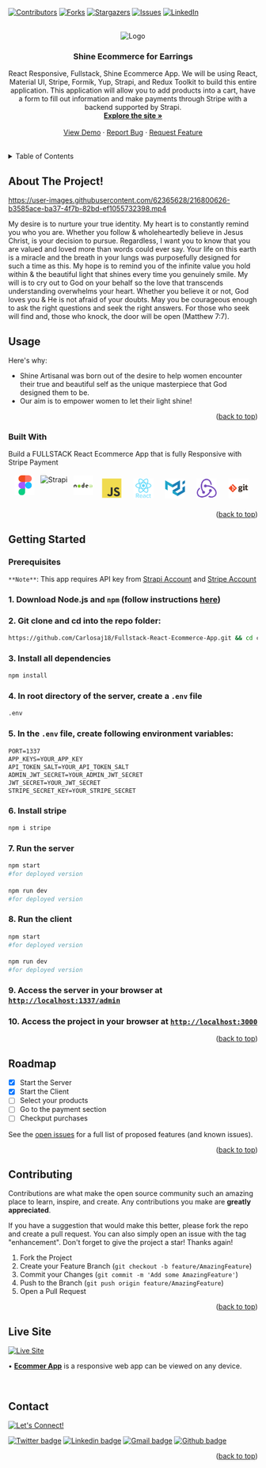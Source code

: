 <a name="readme-top"></a>
<!--
*** Thanks for checking out the Best-README-Template. If you have a suggestion
*** that would make this better, please fork the repo and create a pull request
*** or simply open an issue with the tag "enhancement".
*** Don't forget to give the project a star!
*** Thanks again! Now go create something AMAZING! :D
-->



<!-- PROJECT SHIELDS -->
<!--
*** I'm using markdown "reference style" links for readability.
*** Reference links are enclosed in brackets [ ] instead of parentheses ( ).
*** See the bottom of this document for the declaration of the reference variables
*** for contributors-url, forks-url, etc. This is an optional, concise syntax you may use.
*** https://www.markdownguide.org/basic-syntax/#reference-style-links
-->
[![Contributors][contributors-shield]][contributors-url]
[![Forks][forks-shield]][forks-url]
[![Stargazers][stars-shield]][stars-url]
[![Issues][issues-shield]][issues-url]
[![LinkedIn][linkedin-shield]][linkedin-url]



<!-- PROJECT LOGO -->
<br />
<div align="center">
  <a>
    <img src="https://user-images.githubusercontent.com/62365628/214876004-be858914-bb6b-4b6e-8c40-b49112ff0d30.png" alt="Logo" width="80" height="80">
  </a>

  <h3 align="center">Shine Ecommerce for Earrings </h3>

  <p align="center">
    React Responsive, Fullstack, Shine Ecommerce App. We will be using React, Material UI, Stripe, Formik, Yup, Strapi, and Redux Toolkit to build this entire application. This application will allow you to add products into a cart, have a form to fill out information and make payments through Stripe with a backend supported by Strapi.
    <br />
    <a href="https://github.com/Carlosaj18/FULLSTACK-React-Ecommerce-App"><strong>Explore the site »</strong></a>
    <br />
    <br />
    <a href="https://user-images.githubusercontent.com/62365628/216800626-b3585ace-ba37-4f7b-82bd-ef1055732398.mp4">View Demo</a>
    ·
    <a href="https://github.com/Carlosaj18/FULLSTACK-React-Ecommerce-App/issues">Report Bug</a>
    ·
    <a href="https://github.com/Carlosaj18/FULLSTACK-React-Ecommerce-App/issues">Request Feature</a>
  </p>
</div>

<br />
<!-- TABLE OF CONTENTS -->
<details>
  <summary>Table of Contents</summary>
  <ol>
    <li>
      <a href="#about-the-project">About The Project</a>
      <ul>
        <li><a href="#built-with">Built With</a></li>
      </ul>
    </li>
    <li>
      <a href="#getting-started">Getting Started</a>
      <ul>
        <li><a href="#prerequisites">Prerequisites</a></li>
        <li><a href="#installation">Installation</a></li>
      </ul>
    </li>
    <li><a href="#usage">Usage</a></li>
    <li><a href="#roadmap">Roadmap</a></li>
    <li><a href="#contributing">Contributing</a></li>
    <li><a href="#contact">Contact</a></li>
  </ol>
</details>



<!-- ABOUT THE PROJECT -->
## About The Project!

https://user-images.githubusercontent.com/62365628/216800626-b3585ace-ba37-4f7b-82bd-ef1055732398.mp4

My desire is to nurture your true identity. My heart is to constantly remind you who you are. Whether you follow & wholeheartedly believe in Jesus Christ, is your decision to pursue. Regardless, I want you to know that you are valued and loved more than words could ever say. Your life on this earth is a miracle and the breath in your lungs was purposefully designed for such a time as this. My hope is to remind you of the infinite value you hold within & the beautiful light that shines every time you genuinely smile. My will is to cry out to God on your behalf so the love that transcends understanding overwhelms your heart. Whether you believe it or not, God loves you & He is not afraid of your doubts. May you be courageous enough to ask the right questions and seek the right answers. For those who seek will find and, those who knock, the door will be open (Matthew 7:7).

## Usage
<p id="Usage"><p>

Here's why:
* Shine Artisanal was born out of the desire to help women encounter their true and beautiful self as the unique masterpiece that God designed them to be.
* Our aim is to empower women to let their light shine!
<p align="right">(<a href="#readme-top">back to top</a>)</p>

### Built With

Build a FULLSTACK React Ecommerce App that is fully Responsive with Stripe Payment

<p align="center">
  <a target="_blank" rel="noopener noreferrer"> <img src="https://github.com/devicons/devicon/blob/1119b9f84c0290e0f0b38982099a2bd027a48bf1/icons/figma/figma-original.svg" alt="Figma" height="40" style="vertical-align:top; margin:4px"></a>
  <a target="_blank" rel="noopener noreferrer"> <img src="https://user-images.githubusercontent.com/62365628/216799491-89418b32-3745-4f1c-9e4c-cfc1144214f0.svg" alt="Strapi" height="40" style="vertical-align:top; margin:4px"></a>
  <a target="_blank" rel="noopener noreferrer"> <img src="https://github.com/devicons/devicon/blob/1119b9f84c0290e0f0b38982099a2bd027a48bf1/icons/nodejs/nodejs-original-wordmark.svg" alt="Node" height="40" style="vertical-align:top; margin:4px"></a>
  <a target="_blank" rel="noopener noreferrer"> <img src="https://github.com/devicons/devicon/blob/1119b9f84c0290e0f0b38982099a2bd027a48bf1/icons/javascript/javascript-original.svg" alt="Firebase" height="40" style="vertical-align:top; margin:10px"></a>
  <a target="_blank" rel="noopener noreferrer"> <img src="https://github.com/devicons/devicon/blob/master/icons/react/react-original-wordmark.svg" alt="React" height="40" style="vertical-align:top; margin:10px"</a>
   <a> <img src="https://github.com/devicons/devicon/blob/1119b9f84c0290e0f0b38982099a2bd027a48bf1/icons/materialui/materialui-original.svg" alt="MaterialUi" height="40" style="vertical-align:top; margin:10px"></a>
  <a> <img src="https://github.com/devicons/devicon/blob/1119b9f84c0290e0f0b38982099a2bd027a48bf1/icons/redux/redux-original.svg" alt="Redux" height="40" style="vertical-align:top; margin:10px"></a>
   <a> <img src="https://github.com/devicons/devicon/blob/1119b9f84c0290e0f0b38982099a2bd027a48bf1/icons/git/git-original-wordmark.svg" alt="MaterialUi" height="40" style="vertical-align:top; margin:10px"></a>
</p>
  

<p align="right">(<a href="#readme-top">back to top</a>)</p>


<!-- GETTING STARTED -->
## Getting Started

### Prerequisites

`**Note**`: This app requires API key from <a href="https://strapi.io/" >Strapi Account</a> and <a href="https://stripe.com/docs/checkout/quickstart" >Stripe Account</a>


### 1. Download Node.js and `npm` (follow instructions [here](https://nodejs.org/en/))

### 2. Git clone and cd into the repo folder:

```bash
https://github.com/Carlosaj18/Fullstack-React-Ecommerce-App.git && cd chatgpt-clone
```

### 3. Install all dependencies

```bash
npm install
```

### 4. In root directory of the server, create a `.env` file

```bash
.env
```

### 5. In the `.env` file, create following environment variables:

```
PORT=1337
APP_KEYS=YOUR_APP_KEY
API_TOKEN_SALT=YOUR_API_TOKEN_SALT
ADMIN_JWT_SECRET=YOUR_ADMIN_JWT_SECRET
JWT_SECRET=YOUR_JWT_SECRET
STRIPE_SECRET_KEY=YOUR_STRIPE_SECRET

```

### 6. Install stripe

```bash
npm i stripe

```

### 7. Run the server

```bash
npm start
#for deployed version

npm run dev
#for deployed version
```

### 8. Run the client

```bash
npm start
#for deployed version

npm run dev
#for deployed version
```

### 9. Access the server in your browser at [`http://localhost:1337/admin`](http://localhost:1337/admin)

### 10. Access the project in your browser at [`http://localhost:3000`](http://localhost:3000)
   
<p align="right">(<a href="#readme-top">back to top</a>)</p>


<!-- ROADMAP -->
## Roadmap

- [x] Start the Server
- [x] Start the Client  
- [ ] Select your products
- [ ] Go to the payment section 
- [ ] Checkput purchases 

See the [open issues](https://github.com/Carlosaj18/FULLSTACK-React-Ecommerce-App/issues) for a full list of proposed features (and known issues).

<p align="right">(<a href="#readme-top">back to top</a>)</p>


<!-- CONTRIBUTING -->
## Contributing

Contributions are what make the open source community such an amazing place to learn, inspire, and create. Any contributions you make are **greatly appreciated**.

If you have a suggestion that would make this better, please fork the repo and create a pull request. You can also simply open an issue with the tag "enhancement".
Don't forget to give the project a star! Thanks again!

1. Fork the Project
2. Create your Feature Branch (`git checkout -b feature/AmazingFeature`)
3. Commit your Changes (`git commit -m 'Add some AmazingFeature'`)
4. Push to the Branch (`git push origin feature/AmazingFeature`)
5. Open a Pull Request

<p align="right">(<a href="#readme-top">back to top</a>)</p>

## Live Site 

<p id="live-site"><p>

<a href="">![Live Site](https://res.cloudinary.com/dn1e07eul/image/upload/v1659389947/Readme%20Headers/inter-live-site_ngkqcf.png)</a>

• **[Ecommer App]()** is a responsive web app can be viewed on any device.

<br>

<!-- CONTACT -->
## Contact

<a href=#lets-connect>![Let's Connect!](https://res.cloudinary.com/dn1e07eul/image/upload/v1659314257/Readme%20Headers/inter-lets-connect_bv3kcd.png)</a>

<p><a href="https://twitter.com/"><img src="https://img.shields.io/badge/twitter-%231DA1F2.svg?&style=for-the-badge&logo=twitter&logoColor=white" height=30 width=90 alt="Twitter badge"></a> <a href="https://www.linkedin.com/in/carlos-jaramillo-full-stack-developer/"><img src="https://img.shields.io/badge/linkedin-%230064e7.svg?&style=for-the-badge&logo=linkedin&logoColor=white" height=30 width=90 alt="Linkedin badge"></a> <a href="mailto:cjaramilloportilla@gmail.com"><img src="https://img.shields.io/badge/gmail-%23fd1745.svg?&style=for-the-badge&logo=gmail&logoColor=white" height=30 width=90 alt="Gmail badge"></a> <a href="https://github.com/Carlosaj18"><img src="https://img.shields.io/badge/github-%23ff8e44.svg?&style=for-the-badge&logo=github&logoColor=white" height=30 width=90 alt="Github badge"></a></p>

<p align="right">(<a href="#readme-top">back to top</a>)</p>


<!-- MARKDOWN LINKS & IMAGES -->
<!-- https://www.markdownguide.org/basic-syntax/#reference-style-links -->
[contributors-shield]: https://img.shields.io/github/contributors/othneildrew/Best-README-Template.svg?style=for-the-badge
[contributors-url]: https://github.com/Carlosaj18/FULLSTACK-React-Ecommerce-App/graphs/contributors
[forks-shield]: https://img.shields.io/github/forks/othneildrew/Best-README-Template.svg?style=for-the-badge
[forks-url]: https://github.com/Carlosaj18/FULLSTACK-React-Ecommerce-App/network/members
[stars-shield]: https://img.shields.io/github/stars/othneildrew/Best-README-Template.svg?style=for-the-badge
[stars-url]: https://github.com/othneildrew/Best-README-Template/stargazers
[issues-shield]: https://img.shields.io/github/issues/othneildrew/Best-README-Template.svg?style=for-the-badge
[issues-url]: https://github.com/Carlosaj18/FULLSTACK-React-Ecommerce-App/issues
[linkedin-shield]: https://img.shields.io/badge/-LinkedIn-black.svg?style=for-the-badge&logo=linkedin&colorB=555
[linkedin-url]: https://www.linkedin.com/in/carlos-jaramillo-full-stack-developer/
[product-screenshot]: https://user-images.githubusercontent.com/62365628/216798918-82c7b3c2-8936-4e80-bf5d-9b83d2a1f3bc.mp4
[Next.js]: https://img.shields.io/badge/next.js-000000?style=for-the-badge&logo=nextdotjs&logoColor=white
[Next-url]: https://nextjs.org/
[React-url]: https://reactjs.org/
[Vue.js]: https://img.shields.io/badge/Vue.js-35495E?style=for-the-badge&logo=vuedotjs&logoColor=4FC08D
[Vue-url]: https://vuejs.org/
[Angular.io]: https://img.shields.io/badge/Angular-DD0031?style=for-the-badge&logo=angular&logoColor=white
[Angular-url]: https://angular.io/
[Svelte.dev]: https://img.shields.io/badge/Svelte-4A4A55?style=for-the-badge&logo=svelte&logoColor=FF3E00
[Svelte-url]: https://svelte.dev/
[Laravel.com]: https://img.shields.io/badge/Laravel-FF2D20?style=for-the-badge&logo=laravel&logoColor=white
[Laravel-url]: https://laravel.com
[Bootstrap.com]: https://img.shields.io/badge/Bootstrap-563D7C?style=for-the-badge&logo=bootstrap&logoColor=white
[Bootstrap-url]: https://getbootstrap.com
[JQuery.com]: https://img.shields.io/badge/jQuery-0769AD?style=for-the-badge&logo=jquery&logoColor=white
[JQuery-url]: https://jquery.com 
